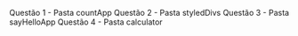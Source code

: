Questão 1 - Pasta countApp
Questão 2 - Pasta styledDivs 
Questão 3 - Pasta sayHelloApp
Questão 4 - Pasta calculator